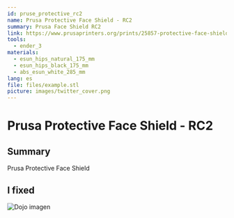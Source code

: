 ```yaml
---
id: pruse_protective_rc2
name: Prusa Protective Face Shield - RC2
summary: Prusa Face Shield RC2
link: https://www.prusaprinters.org/prints/25857-protective-face-shield-
tools:
  - ender_3
materials:
  - esun_hips_natural_175_mm
  - esun_hips_black_175_mm
  - abs_esun_white_285_mm
lang: es
file: files/example.stl
picture: images/twitter_cover.png
---
```


# Prusa Protective Face Shield - RC2

## Summary

Prusa Protective Face Shield

## I fixed

![Dojo imagen](./img/twitter_cover.png)
